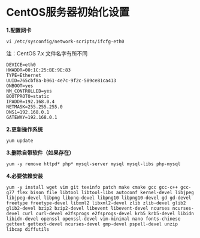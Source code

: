 # CentOS服务器初始化设置

**1.配置网卡**

```shell
vi /etc/sysconfig/network-scripts/ifcfg-eth0
```

注：CentOS 7.x 文件名字有所不同

```
DEVICE=eth0
HWADDR=00:1C:25:BE:9E:83
TYPE=Ethernet
UUID=765cbf8a-b961-4e7c-9f2c-589ce81ca413
ONBOOT=yes
NM_CONTROLLED=yes
BOOTPROTO=static
IPADDR=192.168.0.4
NETMASK=255.255.255.0
DNS1=192.168.0.1
GATEWAY=192.168.0.1
```

**2.更新操作系统**

```shell
yum update
```

**3.删除自带软件（如果存在）**

```shell
yum -y remove httpd* php* mysql-server mysql mysql-libs php-mysql
```

**4.必要依赖安装**

```shell
yum -y install wget vim git texinfo patch make cmake gcc gcc-c++ gcc-g77 flex bison file libtool libtool-libs autoconf kernel-devel libjpeg libjpeg-devel libpng libpng-devel libpng10 libpng10-devel gd gd-devel freetype freetype-devel libxml2 libxml2-devel zlib zlib-devel glib2 glib2-devel bzip2 bzip2-devel libevent libevent-devel ncurses ncurses-devel curl curl-devel e2fsprogs e2fsprogs-devel krb5 krb5-devel libidn libidn-devel openssl openssl-devel vim-minimal nano fonts-chinese gettext gettext-devel ncurses-devel gmp-devel pspell-devel unzip libcap diffutils
```

